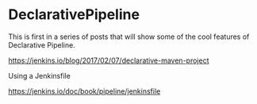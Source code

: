 # DeclarativePipeline

This is first in a series of posts that will show some of the cool features of Declarative Pipeline.

https://jenkins.io/blog/2017/02/07/declarative-maven-project


Using a Jenkinsfile

https://jenkins.io/doc/book/pipeline/jenkinsfile


